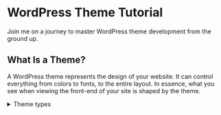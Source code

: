 # WordPress Theme Tutorial

Join me on a journey to master WordPress theme development from the ground up.

## What Is a Theme?

A WordPress theme represents the design of your website. It can control everything from colors to fonts, to the entire layout.
In essence, what you see when viewing the front-end of your site is shaped by the theme.

<details>

<summary>Theme types</summary>

WordPress supports two primary types of themes: [block](https://github.com/DZ-ABDLHAKIM/Wordpress-Theme?tab=readme-ov-file#block-themes) and [classic](https://github.com/DZ-ABDLHAKIM/Wordpress-Theme?tab=readme-ov-file#theme-types)
.
There is also a classic subtype that is called a hybrid theme

### Block themes

Block themes utilize HTML-based block templates containing block markup.

Both creators and users can make edits to the templates in the Site Editor.

Users have the capability to customize global settings and styles defined by the theme’s theme.json file through the Styles interface. Additionally, it is entirely feasible to export a theme directly from the Site Editor without any need to modify the code. While creating a new theme from scratch within the editor is technically not possible, it is feasible to adapt the templates and styles of an existing theme to craft a custom theme.

### Classic themes

Classic themes use a PHP-based templating system, unlike block themes, classic themes have far fewer standards to adhere to, but there are APIs you can use for specific features. The classic theme creation process also requires some minimal PHP, HTML, and CSS code knowledge, at least.

### Hybrid themes
Hybrid themes are merely classic themes that have adopted some modern block-related features, such as global settings and styles or block template parts. This is a widely agreed-upon term by the community, but it is not an “official” theme type. At the end of the day, hybrids are still classic themes.

### What are themes made of?
Themes can include many different folders and file types. The list below is non-exhaustive, but it includes some common things you might see:

- Templates (.html in block themes and .php in classic themes)
- CSS Stylesheets
- JavaScript
- PHP
- Media (images, audio, video, etc.)
-JSON

### Requirements

You can create a theme with no coding knowledge. But you will find it much easier to familiarize yourself with a few web languages.

You will see HTML, CSS, PHP, JSON, and JavaScript within the handbook, so it helps to be able to easily recognize what language you are looking at. HTML and CSS are foundational pieces of the web, so those should be prioritized over others. 

The following are external resources that you can use to learn more:

- [MDN Web Docs: HTML](https://developer.mozilla.org/en-US/docs/Web/HTML).
- [MDN Web Docs: CSS](https://developer.mozilla.org/en-US/docs/Web/CSS).
- [PHP official documentation](https://www.php.net/docs.php).
- [MDN Web Docs: JSON](https://developer.mozilla.org/en-US/docs/Learn/JavaScript/Objects/JSON).
- [MDN Web Docs: JavaScript](https://developer.mozilla.org/en-US/docs/Learn/JavaScript).

</details>

